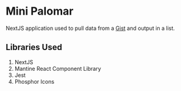 # Mini Palomar

NextJS application used to pull data from a [Gist](https://gist.githubusercontent.com/gyermich/6ca0c6601932bae50d3c6eb75481d302/raw/416ab16e087fbc14c0a517aa8da7a9873c38dd1e/companies.json) and output in a list.

## Libraries Used

1. NextJS
2. Mantine React Component Library
3. Jest
4. Phosphor Icons

